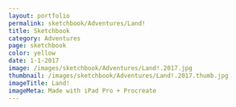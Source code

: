 ```yaml
---
layout: portfolio
permalink: sketchbook/Adventures/Land!
title: Sketchbook
category: Adventures
page: sketchbook
color: yellow
date: 1-1-2017
image: /images/sketchbook/Adventures/Land!.2017.jpg
thumbnail: /images/sketchbook/Adventures/Land!.2017.thumb.jpg
imageTitle: Land!
imageMeta: Made with iPad Pro + Procreate
---
```

